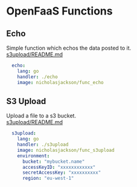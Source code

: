 # OpenFaaS Functions

## Echo
Simple function which echos the data posted to it.  
[s3upload/README.md](s3upload/README.md)

```yaml
  echo:
    lang: go
    handler: ./echo
    image: nicholasjackson/func_echo
```

## S3 Upload
Upload a file to a s3 bucket.  
[s3upload/README.md](s3upload/README.md)

```yaml
  s3upload:
    lang: go
    handler: ./s3upload
    image: nicholasjackson/func_s3upload
    environment:
      bucket: "mybucket.name"
      accessKeyID: "xxxxxxxxxxxx"
      secretAccessKey: "xxxxxxxxxx"
      region: "eu-west-1"
```
